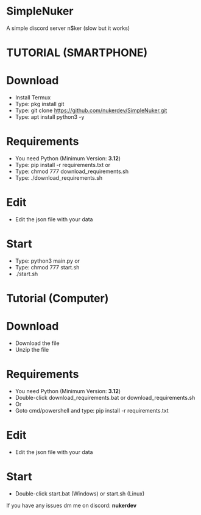 # SimpleNuker
A simple discord server n$ker (slow but it works)

# TUTORIAL (SMARTPHONE)
# Download
  - Install Termux
  - Type: pkg install git
  - Type: git clone https://github.com/nukerdev/SimpleNuker.git
  - Type: apt install python3 -y
# Requirements
  - You need Python (Minimum Version: **3.12**)
  - Type: pip install -r requirements.txt
    or
  - Type: chmod 777 download_requirements.sh
  - Type: ./download_requirements.sh
# Edit
  - Edit the json file with your data
# Start
  - Type: python3 main.py
  or
  - Type: chmod 777 start.sh
  - ./start.sh

# Tutorial (Computer)
# Download
  - Download the file
  - Unzip the file
# Requirements
  - You need Python (Minimum Version: **3.12**)
  - Double-click download_requirements.bat or download_requirements.sh
  - Or
  - Goto cmd/powershell and type: pip install -r requirements.txt
# Edit
  - Edit the json file with your data
# Start
  - Double-click start.bat (Windows) or start.sh (Linux)

If you have any issues dm me on discord: **nukerdev**
